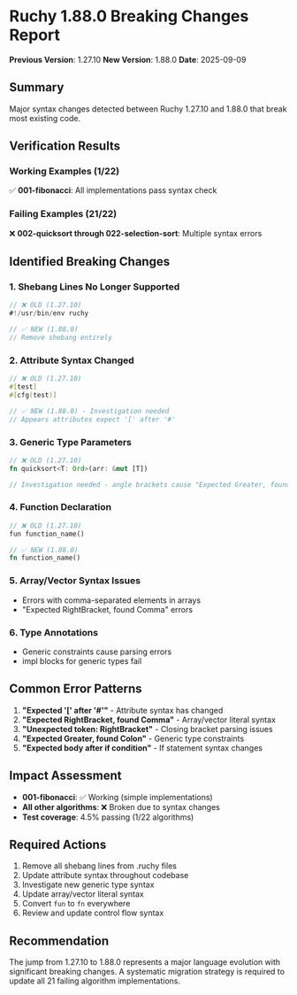 # Ruchy 1.88.0 Breaking Changes Report

**Previous Version**: 1.27.10
**New Version**: 1.88.0
**Date**: 2025-09-09

## Summary

Major syntax changes detected between Ruchy 1.27.10 and 1.88.0 that break most existing code.

## Verification Results

### Working Examples (1/22)
✅ **001-fibonacci**: All implementations pass syntax check

### Failing Examples (21/22)
❌ **002-quicksort through 022-selection-sort**: Multiple syntax errors

## Identified Breaking Changes

### 1. Shebang Lines No Longer Supported
```rust
// ❌ OLD (1.27.10)
#!/usr/bin/env ruchy

// ✅ NEW (1.88.0)
// Remove shebang entirely
```

### 2. Attribute Syntax Changed
```rust
// ❌ OLD (1.27.10)
#[test]
#[cfg(test)]

// ✅ NEW (1.88.0) - Investigation needed
// Appears attributes expect '[' after '#'
```

### 3. Generic Type Parameters
```rust
// ❌ OLD (1.27.10)
fn quicksort<T: Ord>(arr: &mut [T])

// Investigation needed - angle brackets cause "Expected Greater, found Colon"
```

### 4. Function Declaration
```rust
// ❌ OLD (1.27.10)
fun function_name()

// ✅ NEW (1.88.0)
fn function_name()
```

### 5. Array/Vector Syntax Issues
- Errors with comma-separated elements in arrays
- "Expected RightBracket, found Comma" errors

### 6. Type Annotations
- Generic constraints cause parsing errors
- impl blocks for generic types fail

## Common Error Patterns

1. **"Expected '[' after '#'"** - Attribute syntax has changed
2. **"Expected RightBracket, found Comma"** - Array/vector literal syntax
3. **"Unexpected token: RightBracket"** - Closing bracket parsing issues
4. **"Expected Greater, found Colon"** - Generic type constraints
5. **"Expected body after if condition"** - If statement syntax changes

## Impact Assessment

- **001-fibonacci**: ✅ Working (simple implementations)
- **All other algorithms**: ❌ Broken due to syntax changes
- **Test coverage**: 4.5% passing (1/22 algorithms)

## Required Actions

1. Remove all shebang lines from .ruchy files
2. Update attribute syntax throughout codebase
3. Investigate new generic type syntax
4. Update array/vector literal syntax
5. Convert `fun` to `fn` everywhere
6. Review and update control flow syntax

## Recommendation

The jump from 1.27.10 to 1.88.0 represents a major language evolution with significant breaking changes. A systematic migration strategy is required to update all 21 failing algorithm implementations.